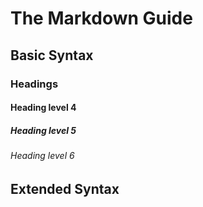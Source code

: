 # The Markdown Guide
## Basic Syntax
### Headings
#### Heading level 4
##### Heading level 5
###### Heading level 6
## Extended Syntax
